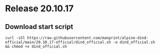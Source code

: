 # Release 20.10.17

## Download start script

```
curl -sSl https://raw.githubusercontent.com/manprint/alpine-dind-official/main/20.10.17-official/dind_official.sh -o dind_official.sh && chmod +x dind_official.sh
```